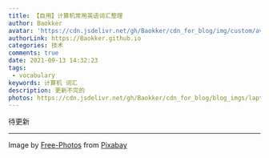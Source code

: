 ```yaml
---
title: 【自用】计算机常用英语词汇整理
author: Baokker
avatar: 'https://cdn.jsdelivr.net/gh/Baokker/cdn_for_blog/img/custom/avatar.jpg'
authorLink: https://Baokker.github.io
categories: 技术
comments: true
date: 2021-09-13 14:32:23
tags:
 - vocabulary
keywords: 计算机 词汇
description: 更新不完的
photos: https://cdn.jsdelivr.net/gh/Baokker/cdn_for_blog/blog_imgs/laptop-g7e4675ad1_1920.jpg
---
```


待更新

---

Image by <a href="https://pixabay.com/photos/?utm_source=link-attribution&amp;utm_medium=referral&amp;utm_campaign=image&amp;utm_content=336373">Free-Photos</a> from <a href="https://pixabay.com/?utm_source=link-attribution&amp;utm_medium=referral&amp;utm_campaign=image&amp;utm_content=336373">Pixabay</a>
